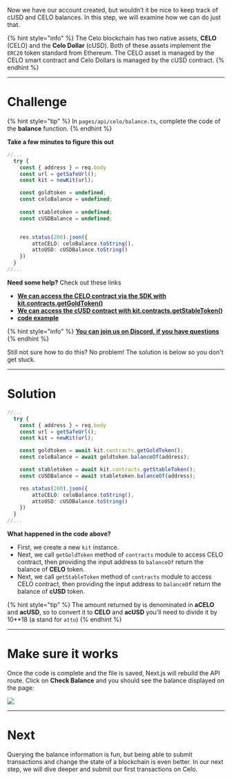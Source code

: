 Now we have our account created, but wouldn’t it be nice to keep track of cUSD and CELO balances. In this step, we will examine how we can do just that.

{% hint style="info" %}
The Celo blockchain has two native assets, **CELO** (CELO) and the **Celo Dollar** (cUSD). Both of these assets implement the `ERC20` token standard from Ethereum. The CELO asset is managed by the CELO smart contract and Celo Dollars is managed by the cUSD contract. 
{% endhint %}

------------------------

# Challenge

{% hint style="tip" %}
In `pages/api/celo/balance.ts`, complete the code of the **balance** function.
{% endhint %}

**Take a few minutes to figure this out**

```typescript
//...
  try {
    const { address } = req.body
    const url = getSafeUrl();
    const kit = newKit(url);

    const goldtoken = undefined;
    const celoBalance = undefined;
    
    const stabletoken = undefined;
    const cUSDBalance = undefined;


    res.status(200).json({ 
        attoCELO: celoBalance.toString(), 
        attoUSD: cUSDBalance.toString() 
    })
  }
//...
```

**Need some help?** Check out these links
* [**We can access the CELO contract via the SDK with kit.contracts.getGoldToken()**](https://github.com/enigmampc/SecretJS-Templates/blob/master/3_query_node/query.js)
* [**We can access the cUSD contract with kit.contracts.getStableToken()**](https://github.com/enigmampc/SecretJS-Templates/blob/master/3_query_node/query.js)
* [**code example**](https://docs.celo.org/developer-guide/start/hellocelo#reading-alfajores)

{% hint style="info" %}
[**You can join us on Discord, if you have questions**](https://discord.gg/fszyM7K)
{% endhint %}

Still not sure how to do this? No problem! The solution is below so you don't get stuck.

------------------------

# Solution

```typescript
//...
  try {
    const { address } = req.body
    const url = getSafeUrl();
    const kit = newKit(url);

    const goldtoken = await kit.contracts.getGoldToken();
    const celoBalance = await goldtoken.balanceOf(address);

    const stabletoken = await kit.contracts.getStableToken();
    const cUSDBalance = await stabletoken.balanceOf(address);

    res.status(200).json({ 
        attoCELO: celoBalance.toString(), 
        attoUSD: cUSDBalance.toString() 
    })
  }
//...
```

**What happened in the code above?**
* First, we create a new `kit` instance.
* Next, we call `getGoldToken` method of `contracts` module to access CELO contract, then providing the input address to `balanceOf` return the balance of **CELO** token.
* Next, we call `getStableToken` method of `contracts` module to access CELO contract, then providing the input address to `balanceOf` return the balance of **cUSD** token.

{% hint style="tip" %}
The amount returned by is denominated in **aCELO** and **acUSD**, so to convert it to **CELO** and **acUSD** you'll need to divide it by 10**18 (a stand for `atto`)
{% endhint %}

------------------------

# Make sure it works

Once the code is complete and the file is saved, Next.js will rebuild the API route. Click on **Check Balance** and you should see the balance displayed on the page:

![](../../../.gitbook/assets/pathways/celo/celo-balance.png)

-----------------------------

# Next

Querying the balance information is fun, but being able to submit transactions and change the state of a blockchain is even better. In our next step, we will dive deeper and submit our first transactions on Celo.
